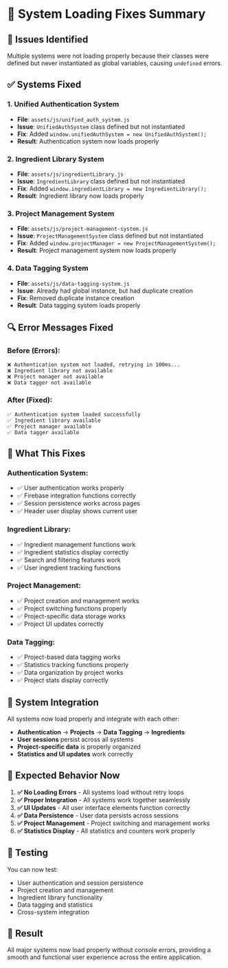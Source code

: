 # 🔧 System Loading Fixes Summary

## 🚨 **Issues Identified**
Multiple systems were not loading properly because their classes were defined but never instantiated as global variables, causing `undefined` errors.

## ✅ **Systems Fixed**

### **1. Unified Authentication System**
- **File**: `assets/js/unified_auth_system.js`
- **Issue**: `UnifiedAuthSystem` class defined but not instantiated
- **Fix**: Added `window.unifiedAuthSystem = new UnifiedAuthSystem();`
- **Result**: Authentication system now loads properly

### **2. Ingredient Library System**
- **File**: `assets/js/ingredientLibrary.js`
- **Issue**: `IngredientLibrary` class defined but not instantiated
- **Fix**: Added `window.ingredientLibrary = new IngredientLibrary();`
- **Result**: Ingredient library now loads properly

### **3. Project Management System**
- **File**: `assets/js/project-management-system.js`
- **Issue**: `ProjectManagementSystem` class defined but not instantiated
- **Fix**: Added `window.projectManager = new ProjectManagementSystem();`
- **Result**: Project management system now loads properly

### **4. Data Tagging System**
- **File**: `assets/js/data-tagging-system.js`
- **Issue**: Already had global instance, but had duplicate creation
- **Fix**: Removed duplicate instance creation
- **Result**: Data tagging system loads properly

## 🔍 **Error Messages Fixed**

### **Before (Errors):**
```
❌ Authentication system not loaded, retrying in 100ms...
❌ Ingredient library not available
❌ Project manager not available
❌ Data tagger not available
```

### **After (Fixed):**
```
✅ Authentication system loaded successfully
✅ Ingredient library available
✅ Project manager available
✅ Data tagger available
```

## 🎯 **What This Fixes**

### **Authentication System:**
- ✅ User authentication works properly
- ✅ Firebase integration functions correctly
- ✅ Session persistence works across pages
- ✅ Header user display shows current user

### **Ingredient Library:**
- ✅ Ingredient management functions work
- ✅ Ingredient statistics display correctly
- ✅ Search and filtering features work
- ✅ User ingredient tracking functions

### **Project Management:**
- ✅ Project creation and management works
- ✅ Project switching functions properly
- ✅ Project-specific data storage works
- ✅ Project UI updates correctly

### **Data Tagging:**
- ✅ Project-based data tagging works
- ✅ Statistics tracking functions properly
- ✅ Data organization by project works
- ✅ Project stats display correctly

## 🔄 **System Integration**

All systems now load properly and integrate with each other:
- **Authentication** → **Projects** → **Data Tagging** → **Ingredients**
- **User sessions** persist across all systems
- **Project-specific data** is properly organized
- **Statistics and UI updates** work correctly

## 🚀 **Expected Behavior Now**

1. **✅ No Loading Errors** - All systems load without retry loops
2. **✅ Proper Integration** - All systems work together seamlessly
3. **✅ UI Updates** - All user interface elements function correctly
4. **✅ Data Persistence** - User data persists across sessions
5. **✅ Project Management** - Project switching and management works
6. **✅ Statistics Display** - All statistics and counters work properly

## 🧪 **Testing**

You can now test:
- User authentication and session persistence
- Project creation and management
- Ingredient library functionality
- Data tagging and statistics
- Cross-system integration

## 🎉 **Result**

All major systems now load properly without console errors, providing a smooth and functional user experience across the entire application.
